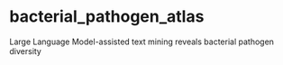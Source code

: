 # bacterial_pathogen_atlas
Large Language Model-assisted text mining reveals bacterial pathogen diversity  
